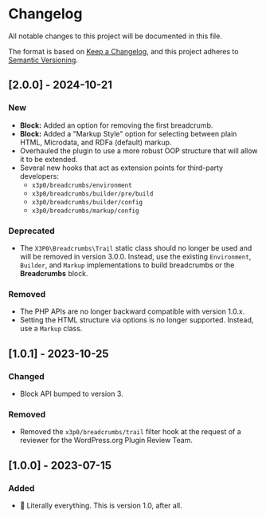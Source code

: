 # Changelog

All notable changes to this project will be documented in this file.

The format is based on [Keep a Changelog](https://keepachangelog.com),
and this project adheres to [Semantic Versioning](https://semver.org/spec/v2.0.0.html).

## [2.0.0] - 2024-10-21

### New

- **Block:** Added an option for removing the first breadcrumb.
- **Block:** Added a "Markup Style" option for selecting between plain HTML, Microdata, and RDFa (default) markup.
- Overhauled the plugin to use a more robust OOP structure that will allow it to be extended.
- Several new hooks that act as extension points for third-party developers:
	- `x3p0/breadcrumbs/environment`
	- `x3p0/breadcrumbs/builder/pre/build`
	- `x3p0/breadcrumbs/builder/config`
	- `x3p0/breadcrumbs/markup/config`

### Deprecated

- The `X3P0\Breadcrumbs\Trail` static class should no longer be used and will be removed in version 3.0.0. Instead, use the existing `Environment`, `Builder`, and `Markup` implementations to build breadcrumbs or the **Breadcrumbs** block.

### Removed

- The PHP APIs are no longer backward compatible with version 1.0.x.
- Setting the HTML structure via options is no longer supported. Instead, use a `Markup` class.

## [1.0.1] - 2023-10-25

### Changed

- Block API bumped to version 3.

### Removed

- Removed the `x3p0/breadcrumbs/trail` filter hook at the request of a reviewer for the WordPress.org Plugin Review Team.

## [1.0.0] - 2023-07-15

### Added

- 🎉 Literally everything. This is version 1.0, after all.
